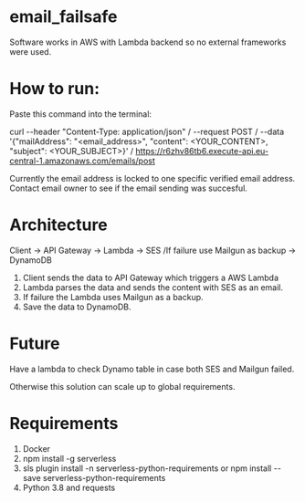 # email_failsafe

Software works in AWS with Lambda backend so no external frameworks were used. 

# How to run:

Paste this command into the terminal: 

curl --header "Content-Type: application/json" 
/ --request POST 
/ --data '{"mailAddress": "<email_address>", "content": <YOUR_CONTENT>, "subject": <YOUR_SUBJECT>}' 
/ https://r6zhv86tb6.execute-api.eu-central-1.amazonaws.com/emails/post

Currently the email address is locked to one specific verified email address. Contact email owner to see if the email sending was succesful.

# Architecture

Client -> API Gateway -> Lambda -> SES /If failure use Mailgun as backup -> DynamoDB 

1. Client sends the data to API Gateway which triggers a AWS Lambda
2. Lambda parses the data and sends the content with SES as an email.
3. If failure the Lambda uses Mailgun as a backup.
4. Save the data to DynamoDB.

# Future

Have a lambda to check Dynamo table in case both SES and Mailgun failed.

Otherwise this solution can scale up to global requirements. 

# Requirements

1. Docker
2. npm install -g serverless
3. sls plugin install -n serverless-python-requirements or npm install --save serverless-python-requirements
4. Python 3.8 and requests
